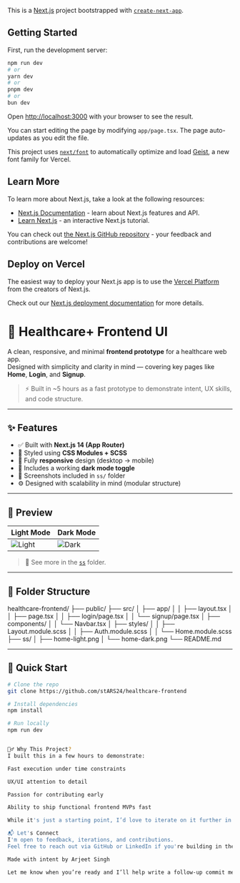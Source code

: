 This is a [Next.js](https://nextjs.org) project bootstrapped with [`create-next-app`](https://nextjs.org/docs/app/api-reference/cli/create-next-app).

## Getting Started

First, run the development server:

```bash
npm run dev
# or
yarn dev
# or
pnpm dev
# or
bun dev
```

Open [http://localhost:3000](http://localhost:3000) with your browser to see the result.

You can start editing the page by modifying `app/page.tsx`. The page auto-updates as you edit the file.

This project uses [`next/font`](https://nextjs.org/docs/app/building-your-application/optimizing/fonts) to automatically optimize and load [Geist](https://vercel.com/font), a new font family for Vercel.

## Learn More

To learn more about Next.js, take a look at the following resources:

- [Next.js Documentation](https://nextjs.org/docs) - learn about Next.js features and API.
- [Learn Next.js](https://nextjs.org/learn) - an interactive Next.js tutorial.

You can check out [the Next.js GitHub repository](https://github.com/vercel/next.js) - your feedback and contributions are welcome!

## Deploy on Vercel

The easiest way to deploy your Next.js app is to use the [Vercel Platform](https://vercel.com/new?utm_medium=default-template&filter=next.js&utm_source=create-next-app&utm_campaign=create-next-app-readme) from the creators of Next.js.

Check out our [Next.js deployment documentation](https://nextjs.org/docs/app/building-your-application/deploying) for more details.
# 🏥 Healthcare+ Frontend UI

A clean, responsive, and minimal **frontend prototype** for a healthcare web app.  
Designed with simplicity and clarity in mind — covering key pages like **Home**, **Login**, and **Signup**.

> ⚡ Built in ~5 hours as a fast prototype to demonstrate intent, UX skills, and code structure.

---

## ✨ Features

- ✅ Built with **Next.js 14 (App Router)**
- 🎨 Styled using **CSS Modules + SCSS**
- 📱 Fully **responsive** design (desktop → mobile)
- 🌙 Includes a working **dark mode toggle**
- 📸 Screenshots included in `ss/` folder
- ⚙️ Designed with scalability in mind (modular structure)

---

## 📸 Preview

| Light Mode | Dark Mode |
|------------|-----------|
| ![Light](./ss/home-light.png) | ![Dark](./ss/home-dark.png) |

> 📂 See more in the [`ss`](./ss) folder.

---

## 📂 Folder Structure

healthcare-frontend/
├── public/
├── src/
│ ├── app/
│ │ ├── layout.tsx
│ │ ├── page.tsx
│ │ ├── login/page.tsx
│ │ └── signup/page.tsx
│ ├── components/
│ │ └── Navbar.tsx
│ ├── styles/
│ │ ├── Layout.module.scss
│ │ ├── Auth.module.scss
│ │ └── Home.module.scss
├── ss/
│ ├── home-light.png
│ └── home-dark.png
└── README.md


---

## 🚀 Quick Start

```bash
# Clone the repo
git clone https://github.com/stARS24/healthcare-frontend

# Install dependencies
npm install

# Run locally
npm run dev


🙋‍♂️ Why This Project?
I built this in a few hours to demonstrate:

Fast execution under time constraints

UX/UI attention to detail

Passion for contributing early

Ability to ship functional frontend MVPs fast

While it's just a starting point, I’d love to iterate on it further in a real-world context.

📬 Let's Connect
I'm open to feedback, iterations, and contributions.
Feel free to reach out via GitHub or LinkedIn if you're building in the healthcare space — I’d love to contribute.

Made with intent by Arjeet Singh

Let me know when you’re ready and I’ll help write a follow-up commit message to add this to your repo right away.